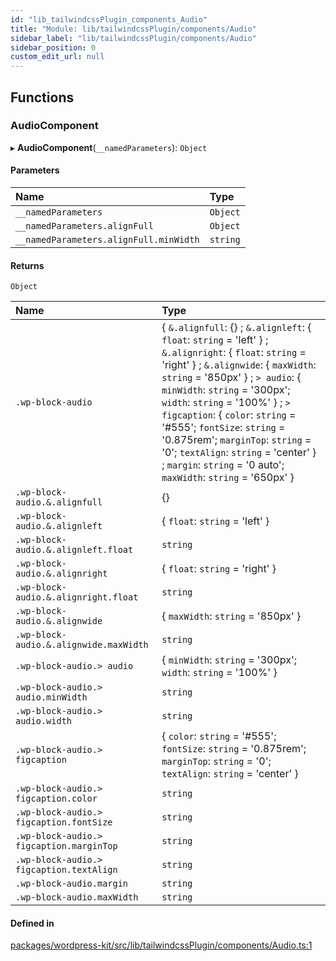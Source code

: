 ```yaml
---
id: "lib_tailwindcssPlugin_components_Audio"
title: "Module: lib/tailwindcssPlugin/components/Audio"
sidebar_label: "lib/tailwindcssPlugin/components/Audio"
sidebar_position: 0
custom_edit_url: null
---
```


## Functions

### AudioComponent

▸ **AudioComponent**(`__namedParameters`): `Object`

#### Parameters

| Name | Type |
| :------ | :------ |
| `__namedParameters` | `Object` |
| `__namedParameters.alignFull` | `Object` |
| `__namedParameters.alignFull.minWidth` | `string` |

#### Returns

`Object`

| Name | Type |
| :------ | :------ |
| `.wp-block-audio` | { `&.alignfull`: {} ; `&.alignleft`: { `float`: `string` = 'left' } ; `&.alignright`: { `float`: `string` = 'right' } ; `&.alignwide`: { `maxWidth`: `string` = '850px' } ; `> audio`: { `minWidth`: `string` = '300px'; `width`: `string` = '100%' } ; `> figcaption`: { `color`: `string` = '#555'; `fontSize`: `string` = '0.875rem'; `marginTop`: `string` = '0'; `textAlign`: `string` = 'center' } ; `margin`: `string` = '0 auto'; `maxWidth`: `string` = '650px' } |
| `.wp-block-audio.&.alignfull` | {} |
| `.wp-block-audio.&.alignleft` | { `float`: `string` = 'left' } |
| `.wp-block-audio.&.alignleft.float` | `string` |
| `.wp-block-audio.&.alignright` | { `float`: `string` = 'right' } |
| `.wp-block-audio.&.alignright.float` | `string` |
| `.wp-block-audio.&.alignwide` | { `maxWidth`: `string` = '850px' } |
| `.wp-block-audio.&.alignwide.maxWidth` | `string` |
| `.wp-block-audio.> audio` | { `minWidth`: `string` = '300px'; `width`: `string` = '100%' } |
| `.wp-block-audio.> audio.minWidth` | `string` |
| `.wp-block-audio.> audio.width` | `string` |
| `.wp-block-audio.> figcaption` | { `color`: `string` = '#555'; `fontSize`: `string` = '0.875rem'; `marginTop`: `string` = '0'; `textAlign`: `string` = 'center' } |
| `.wp-block-audio.> figcaption.color` | `string` |
| `.wp-block-audio.> figcaption.fontSize` | `string` |
| `.wp-block-audio.> figcaption.marginTop` | `string` |
| `.wp-block-audio.> figcaption.textAlign` | `string` |
| `.wp-block-audio.margin` | `string` |
| `.wp-block-audio.maxWidth` | `string` |

#### Defined in

[packages/wordpress-kit/src/lib/tailwindcssPlugin/components/Audio.ts:1](https://github.com/pantheon-systems/decoupled-kit-js/blob/e10f27e/packages/wordpress-kit/src/lib/tailwindcssPlugin/components/Audio.ts#L1)
